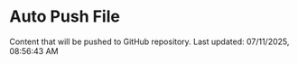 # Auto Push File

Content that will be pushed to GitHub repository.
Last updated: 07/11/2025, 08:56:43 AM